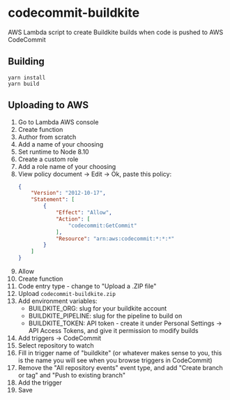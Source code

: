 # codecommit-buildkite

AWS Lambda script to create Buildkite builds when code is pushed to AWS CodeCommit

## Building

```
yarn install
yarn build
```

## Uploading to AWS

1. Go to Lambda AWS console
2. Create function
3. Author from scratch
4. Add a name of your choosing
5. Set runtime to Node 8.10
6. Create a custom role
7. Add a role name of your choosing
8. View policy document -> Edit -> Ok, paste this policy:
    ```json
    {
        "Version": "2012-10-17",
        "Statement": [
            {
                "Effect": "Allow",
                "Action": [
                    "codecommit:GetCommit"
                ],
                "Resource": "arn:aws:codecommit:*:*:*"
            }
        ]
    }
    ```
9. Allow
10. Create function
11. Code entry type - change to "Upload a .ZIP file"
12. Upload `codecommit-buildkite.zip`
13. Add environment variables:
    * BUILDKITE_ORG: slug for your buildkite account
    * BUILDKITE_PIPELINE: slug for the pipeline to build on
    * BUILDKITE_TOKEN: API token - create it under Personal Settings -> API Access Tokens, and give it permission to modify builds
14. Add triggers -> CodeCommit
15. Select repository to watch
16. Fill in trigger name of "buildkite" (or whatever makes sense to you, this is the name you will see when you browse triggers in CodeCommit)
17. Remove the "All repository events" event type, and add "Create branch or tag" and "Push to existing branch"
18. Add the trigger
19. Save

